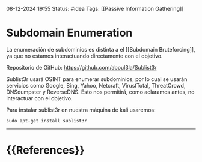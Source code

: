 08-12-2024 19:55
Status: #idea
Tags: [[Passive Information Gathering]]

# Subdomain Enumeration

La enumeración de subdominios es distinta a el [[Subdomain Bruteforcing]], ya que no estamos interactuando directamente con el objetivo.

Repositorio de GitHub: https://github.com/aboul3la/Sublist3r

Sublist3r usará OSINT para enumerar subdominios, por lo cual se usarán servicios como Google, Bing, Yahoo, Netcraft, VirustTotal, ThreatCrowd, DNSdumpster y ReverseDNS. Esto nos permitirá, como aclaramos antes, no interactuar con el objetivo.

Para instalar sublist3r en nuestra máquina de kali usaremos:

```shell
sudo apt-get install sublist3r
```








---
# {{References}}